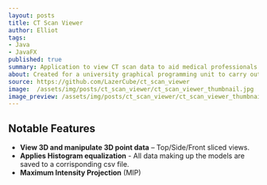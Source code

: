 ```yaml
---
layout: posts
title: CT Scan Viewer
author: Elliot
tags:
- Java
- JavaFX
published: true
summary: Application to view CT scan data to aid medical professionals.
about: Created for a university graphical programming unit to carry out manipulations and to display an image from a CT Scan. Written in Java using JavaFx for the UI.
source: https://github.com/LazerCube/ct_scan_viewer
image:  /assets/img/posts/ct_scan_viewer/ct_scan_viewer_thumbnail.jpg
image_preview: /assets/img/posts/ct_scan_viewer/ct_scan_viewer_thumbnail_preview.jpg
---
```


## Notable Features

- **View 3D and manipulate 3D point data** – Top/Side/Front sliced views.
- **Applies Histogram equalization** - All data making up the models are saved to a corrisponding csv file.
- **Maximum Intensity Projection** (MIP)
